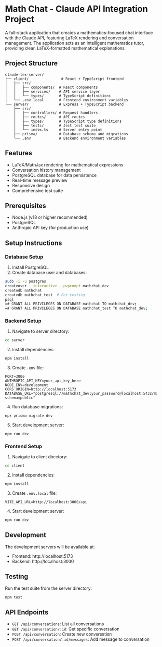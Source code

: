 # Math Chat - Claude API Integration Project

A full-stack application that creates a mathematics-focused chat interface with the Claude API, featuring LaTeX rendering and conversation management. The application acts as an intelligent mathematics tutor, providing clear, LaTeX-formatted mathematical explanations.

## Project Structure

```
claude-tex-server/
├── client/               # React + TypeScript frontend
│   ├── src/
│   │   ├── components/  # React components
│   │   ├── services/    # API service layer
│   │   └── types/       # TypeScript definitions
│   └── .env.local       # Frontend environment variables
└── server/              # Express + TypeScript backend
    ├── src/
    │   ├── controllers/ # Request handlers
    │   ├── routes/      # API routes
    │   ├── types/       # TypeScript type definitions
    │   ├── tests/       # Jest test suite
    │   └── index.ts     # Server entry point
    ├── prisma/          # Database schema and migrations
    └── .env             # Backend environment variables
```

## Features

- LaTeX/MathJax rendering for mathematical expressions
- Conversation history management
- PostgreSQL database for data persistence
- Real-time message preview
- Responsive design
- Comprehensive test suite

## Prerequisites

- Node.js (v18 or higher recommended)
- PostgreSQL
- Anthropic API key (for production use)

## Setup Instructions

### Database Setup
1. Install PostgreSQL
2. Create database user and databases:
```bash
sudo -i -u postgres
createuser --interactive --pwprompt mathchat_dev
createdb mathchat
createdb mathchat_test  # For testing
psql
=# GRANT ALL PRIVILEGES ON DATABASE mathchat TO mathchat_dev;
=# GRANT ALL PRIVILEGES ON DATABASE mathchat_test TO mathchat_dev;
```

### Backend Setup
1. Navigate to server directory:
```bash
cd server
```
2. Install dependencies:
```bash
npm install
```
3. Create `.env` file:
```
PORT=3000
ANTHROPIC_API_KEY=your_api_key_here
NODE_ENV=development
CORS_ORIGIN=http://localhost:5173
DATABASE_URL="postgresql://mathchat_dev:your_password@localhost:5432/mathchat?schema=public"
```
4. Run database migrations:
```bash
npx prisma migrate dev
```
5. Start development server:
```bash
npm run dev
```

### Frontend Setup
1. Navigate to client directory:
```bash
cd client
```
2. Install dependencies:
```bash
npm install
```
3. Create `.env.local` file:
```
VITE_API_URL=http://localhost:3000/api
```
4. Start development server:
```bash
npm run dev
```

## Development

The development servers will be available at:
- Frontend: http://localhost:5173
- Backend: http://localhost:3000

## Testing

Run the test suite from the server directory:
```bash
npm test
```

## API Endpoints

- `GET /api/conversations`: List all conversations
- `GET /api/conversation/:id`: Get specific conversation
- `POST /api/conversation`: Create new conversation
- `POST /api/conversation/:id/messages`: Add message to conversation